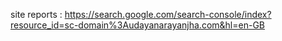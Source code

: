 site reports : https://search.google.com/search-console/index?resource_id=sc-domain%3Audayanarayanjha.com&hl=en-GB